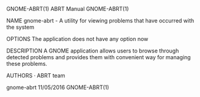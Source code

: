 GNOME-ABRT(1)                                                                                    ABRT Manual                                                                                    GNOME-ABRT(1)



NAME
       gnome-abrt - A utility for viewing problems that have occurred with the system

OPTIONS
       The application does not have any option now

DESCRIPTION
       A GNOME application allows users to browse through detected problems and provides them with convenient way for managing these problems.

AUTHORS
       ·   ABRT team



gnome-abrt                                                                                        11/05/2016                                                                                    GNOME-ABRT(1)
